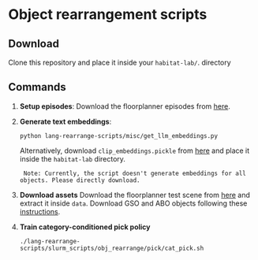 Object rearrangement scripts
==============================

## Download 
Clone this repository and place it inside your `habitat-lab/`. directory

## Commands
1. **Setup episodes**: Download the floorplanner episodes from [here](https://drive.google.com/drive/folders/1caFggwzhCKlYqVKCQ9vBPZuTGRptq0sm?usp=share_link).


2. **Generate text embeddings**: 

    ```
    python lang-rearrange-scripts/misc/get_llm_embeddings.py
    ```
    Alternatively, download `clip_embeddings.pickle` from [here](https://drive.google.com/file/d/1sSDSKZgYeIPPk8OM4oWhLtAf4Z-zjAVy/view?usp=share_link) and place it inside the `habitat-lab` directory.

        Note: Currently, the script doesn't generate embeddings for all objects. Please directly download.

3. **Download assets**
    Download the floorplanner test scene from [here](https://drive.google.com/drive/folders/1TrxG3Y1lS5Vys_KohultyI7brBkCR6fn?usp=share_link) and extract it inside `data`.
    Download GSO and ABO objects following these [instructions](https://drive.google.com/drive/folders/1Qs99bMMC7ZpZwksZYDC_IkNqK_IB6ONU?usp=sharing).

3. **Train category-conditioned pick policy**
    ```
    ./lang-rearrange-scripts/slurm_scripts/obj_rearrange/pick/cat_pick.sh
    ```


